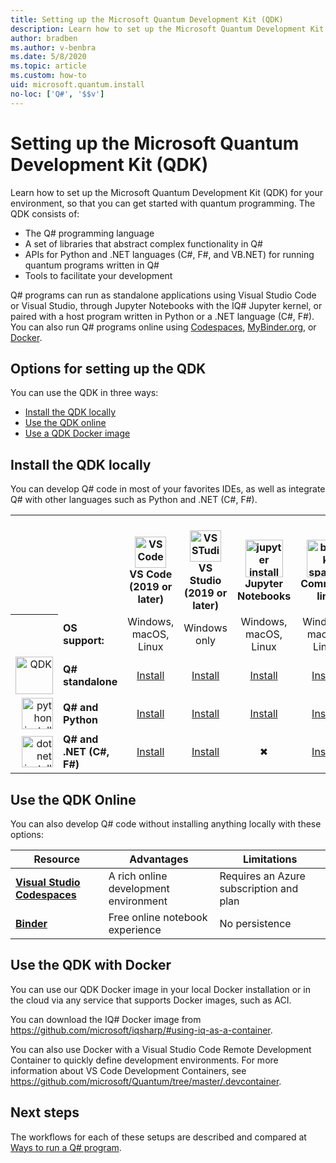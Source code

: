 ```yaml
---
title: Setting up the Microsoft Quantum Development Kit (QDK)
description: Learn how to set up the Microsoft Quantum Development Kit for different environments.
author: bradben
ms.author: v-benbra
ms.date: 5/8/2020
ms.topic: article
ms.custom: how-to
uid: microsoft.quantum.install
no-loc: ['Q#', '$$v']
---
```


# Setting up the Microsoft Quantum Development Kit (QDK)

Learn how to set up the Microsoft Quantum Development Kit (QDK) for your environment, so that you can get started with quantum programming. The QDK consists of:

- The Q# programming language
- A set of libraries that abstract complex functionality in Q#
- APIs for Python and .NET languages (C#, F#, and VB.NET) for running quantum programs written in Q#
- Tools to facilitate your development

Q# programs can run as standalone applications using Visual Studio Code or Visual Studio, through Jupyter Notebooks with the IQ# Jupyter kernel, or paired with a host program written in Python or a .NET language (C#, F#). You can also run Q# programs online using [Codespaces](https://online.visualstudio.com/), [MyBinder.org](https://mybinder.org/), or [Docker](#use-the-qdk-with-docker). 

## Options for setting up the QDK

You can use the QDK in three ways:

- [Install the QDK locally](#install-the-qdk-locally)
- [Use the QDK online](#use-the-qdk-online)
- [Use a QDK Docker image](#use-the-qdk-with-docker)

## Install the QDK locally

You can develop Q# code in most of your favorites IDEs, as well as integrate Q# with other languages such as Python and .NET (C#, F#).

<table>
    <tr>
        <th width=10%>&nbsp;</th>
        <th>&nbsp;</th>
        <th align="center" width=18%><br><img src="~/media/vs_code.png" alt="VS Code" width="50"/><br><b>VS Code<br>(2019 or later)</b></th>
        <th align="center" width=18%><br><img src="~/media/vs_studio.png" alt="VS STudio" width="50"/><br><b>VS Studio<br>(2019 or later)</b></th>
        <th align="center" width=18%><br><img src="~/media/jupyter-wht.png" alt="jupyter install" width="60"/><br><b>Jupyter Notebooks</b></th>
        <th align="center" width=18%><br><img src="~/media/blank.png" alt="blank spacer" width="60"/><br><b>Command line</b></th>
    </tr>
    <tr>
        <th>&nbsp;</th>
        <td align="left"><b>OS support:</b></td>
        <td align="center">Windows, macOS, Linux</td>
        <td align="center">Windows only</td>
        <td align="center">Windows, macOS, Linux</td>
        <td align="center">Windows, macOS, Linux</td>
    </tr>
    <tr>
        <td align="right"><img src="~/media/quantum-wht.png" alt="QDK" width="60"/></td>
        <td align="left" style="vertical-align: middle;"><b>Q# standalone</b></td>
        <td align="center"><a href="xref:microsoft.quantum.install.standalone">Install</a></td>
        <td align="center"><a href="xref:microsoft.quantum.install.standalone">Install</a></td>
        <td align="center"><a href="xref:microsoft.quantum.install.jupyter">Install</a></td>
        <td align="center"><a href="xref:microsoft.quantum.install.standalone">Install</a></td>
    </tr>
    <tr>
        <td align="right"><img src="~/media/python.png" alt="python install" width="50"/></td>
        <td align="left"><b>Q# and Python</b></td>
        <td align="center"><a href="xref:microsoft.quantum.install.python">Install</a></td>
        <td align="center"><a href="xref:microsoft.quantum.install.python">Install</a></td>
        <td align="center"><a href="xref:microsoft.quantum.install.jupyter">Install</a></td>
        <td align="center"><a href="xref:microsoft.quantum.install.python">Install</a></td>
    </tr>
    <tr>
        <td align="right"><img src="~/media/dot_net.png" alt="dotnet install" width="50"/></td>
        <td align="left"><b>Q# and .NET (C#, F#)</b></td> 
        <td align="center"><a href="xref:microsoft.quantum.install.cs">Install</a></td>
        <td align="center"><a href="xref:microsoft.quantum.install.cs">Install</a></td>
        <td align="center">&#10006;</td>
        <td align="center"><a href="xref:microsoft.quantum.install.cs">Install</a></td>
   </tr>
</table>

## Use the QDK Online

You can also develop Q# code without installing anything locally with these options:

|Resource|Advantages|Limitations|
|---|---|---|
|[**Visual Studio Codespaces**](xref:microsoft.quantum.install.standalone)|A rich online development environment  |Requires an Azure subscription and plan |
|[**Binder**](xref:microsoft.quantum.install.binder) | Free online notebook experience |No persistence |

## Use the QDK with Docker

You can use our QDK Docker image in your local Docker installation or in the cloud via any service that supports Docker images, such as ACI.

You can download the IQ# Docker image from https://github.com/microsoft/iqsharp/#using-iq-as-a-container. 

You can also use Docker with a Visual Studio Code Remote Development Container to quickly define development environments. For more information about VS Code Development Containers, see https://github.com/microsoft/Quantum/tree/master/.devcontainer.

## Next steps

The workflows for each of these setups are described and compared at [Ways to run a Q# program](xref:microsoft.quantum.guide.host-programs).
